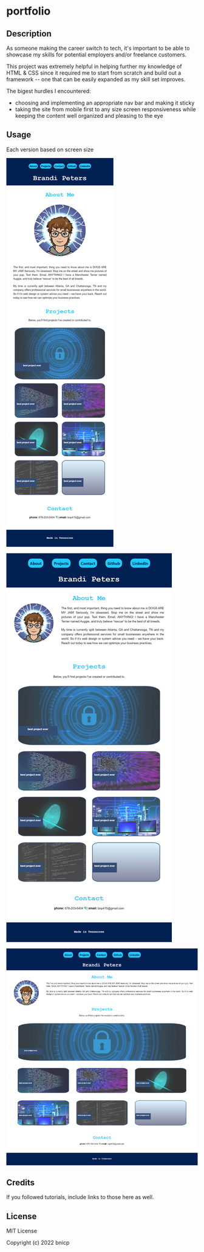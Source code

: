 # portfolio

## Description

As someone making the career switch to tech, it's important to be able to showcase my skills for potential employers and/or freelance customers.

This project was extremely helpful in helping further my knowledge of HTML & CSS since it required me to start from scratch and build out a framework -- one that can be easily expanded as my skill set improves.

The bigest hurdles I encountered:
* choosing and implementing an appropriate nav bar and making it sticky
* taking the site from mobile first to any size screen responsiveness while keeping the content well organized and pleasing to the eye

## Usage

Each version based on screen size

![screnshot of mobile version](assets/images/screenshot-mobile.png)

![screnshot of tablet version](assets/images/screenshot-tablet.png)

![screnshot of desktop version](assets/images/screenshot-desktop.png)


## Credits

If you followed tutorials, include links to those here as well.

## License

MIT License

Copyright (c) 2022 bnicp